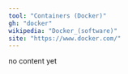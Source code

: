 ```yaml
---
tool: "Containers (Docker)"
gh: "docker"
wikipedia: "Docker_(software)"
site: "https://www.docker.com/"
---
```


no content yet
